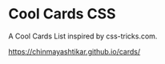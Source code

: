# Cool Cards CSS

A Cool Cards List inspired by css-tricks.com. 

https://chinmayashtikar.github.io/cards/
